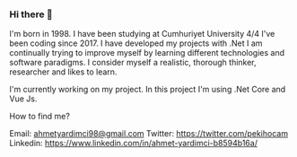 ### Hi there 👋

I'm born in 1998. 
I have been studying at Cumhuriyet University 4/4 
I've been coding since 2017. I have developed my projects with .Net
I am continually trying to improve myself by learning different technologies and software paradigms.
I consider myself a realistic, thorough thinker, researcher and likes to learn.

I'm currently working on my project. In this project I'm using .Net Core and Vue Js.

How to find me?

Email: ahmetyardimci98@gmail.com
Twitter: https://twitter.com/pekihocam
Linkedin: https://www.linkedin.com/in/ahmet-yardimci-b8594b16a/


